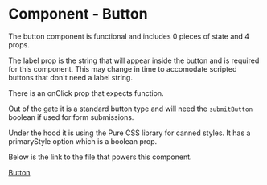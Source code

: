 # Component - Button

The button component is functional and includes 0 pieces of state and 4 props.

The label prop is the string that will appear inside the button and is required for this component. This may change in time to accomodate scripted buttons that don't need a label string.

There is an onClick prop that expects function.

Out of the gate it is a standard button type and will need the `submitButton` boolean if used for form submissions.

Under the hood it is using the Pure CSS library for canned styles.
It has a primaryStyle option which is a boolean prop.

Below is the link to the file that powers this component.

[Button](https://github.com/joeHillman/react-workbench/blob/master/src/components/Button.js)
